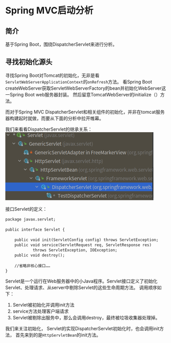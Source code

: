 # Spring MVC启动分析

## 简介

基于Spring Boot，围绕DispatcherServlet来进行分析。


## 寻找初始化源头

寻找Spring Boot对Tomcat的初始化，无非是看
`ServletWebServerApplicationContext`的`onRefresh`方法。
看Spring Boot createWebServer获取ServletWebServerFactory的bean并初始化WebServer这一Spring Boot web服务器封装。
然后留意TomcatWebServer的initialize（）方法。

而对于Spring MVC DispatcherServlet和相关组件的初始化，并非在tomcat服务器构建起时就做，而要从下面的分析中拉开帷幕。

我们来看看DispatcherServlet的继承关系：
![DispatcherServlet_inheritance.png](DispatcherServlet_inheritance.png)

接口Servlet的定义：
~~~
package javax.servlet;

public interface Servlet {

    public void init(ServletConfig config) throws ServletException;
    public void service(ServletRequest req, ServletResponse res)
            throws ServletException, IOException;
    public void destroy();
    
    //省略非核心接口……
}
~~~

Servlet是一个运行在Web服务器中的小Java程序。Servlet接口定义了初始化Servlet、处理请求、从server中剔除Servlet的这些生命周期方法。
调用顺序如下：
1. Servlet被初始化并调用init方法
2. service方法处理客户端请求
3. Servlet被剔除出服务中，那么会调用destroy，最终被垃圾收集器处理掉。

我们来关注初始化，
Servlet的实现DispatcherServlet初始化时，也会调用init方法，
首先来到的是`HttpServletBean`的init方法。






## 